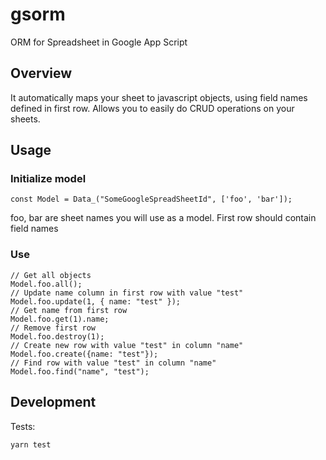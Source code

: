 # gsorm
ORM for Spreadsheet in Google App Script

## Overview

It automatically maps your sheet to javascript objects, using field names defined in first row. Allows you to easily do CRUD operations on your sheets.

## Usage

### Initialize model

```
const Model = Data_("SomeGoogleSpreadSheetId", ['foo', 'bar']);
```

foo, bar are sheet names you will use as a model. First row should contain field names

### Use

```
// Get all objects
Model.foo.all();
// Update name column in first row with value "test" 
Model.foo.update(1, { name: "test" });
// Get name from first row
Model.foo.get(1).name;
// Remove first row
Model.foo.destroy(1);
// Create new row with value "test" in column "name"
Model.foo.create({name: "test"});
// Find row with value "test" in column "name"
Model.foo.find("name", "test");
```


## Development

Tests:

```yarn test```
